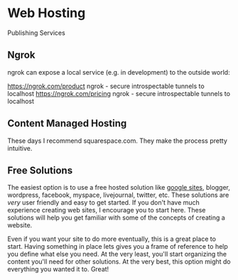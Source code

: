 # Web Hosting

Publishing Services

## Ngrok 

ngrok can expose a local service (e.g. in development) to the outside world:

https://ngrok.com/product
ngrok - secure introspectable tunnels to localhost
https://ngrok.com/pricing
ngrok - secure introspectable tunnels to localhost


## Content Managed Hosting

 These days I recommend squarespace.com. They make the process pretty intuitive.


## Free Solutions

The easiest option is to use a free hosted solution like [google sites](http://sites.google.com/), blogger, wordpress, facebook, myspace, livejournal, twitter, etc. These solutions are _very_ user friendly and easy to get started. If you don't have much experience creating web sites, I encourage you to start here. These solutions will help you get familiar with some of the concepts of creating a website.

Even if you want your site to do more eventually, this is a great place to start. Having something in place lets gives you a frame of reference to help you define what else you need. At the very least, you'll start organizing the content you'll need for other solutions. At the very best, this option might do everything you wanted it to. Great!


